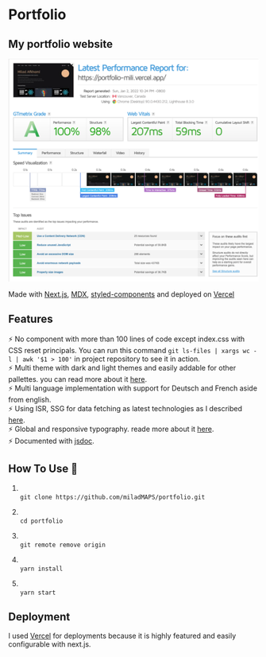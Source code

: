 # Portfolio

## My portfolio website

![gtmetrix grade for my portfolio](public/images/projects/portfolio-gtmetrix.png)

Made with [Next.js](https://nextjs.org/), [MDX](https://github.com/mdx-js/mdx), [styled-components](https://styled-components.com/) and deployed on [Vercel](https://vercel.com/)

## Features

⚡️ No component with more than 100 lines of code except index.css with CSS reset principals.
You can run this command `git ls-files | xargs wc -l | awk '$1 > 100'` in project repository to see it in action.\
⚡️ Multi theme with dark and light themes and easily addable for other pallettes. you can read more about it [here](https://portfolio-mili.vercel.app/blog/multi-theme). \
⚡️ Multi language implementation with support for Deutsch and French aside from english. \
⚡️ Using ISR, SSG for data fetching as latest technologies as I described [here](https://portfolio-mili.vercel.app/blog/data-fetching-pattern-preference). \
⚡️ Global and responsive typography. reade more about it [here](https://portfolio-mili.vercel.app/blog/typography). \
⚡️ Documented with [jsdoc](https://jsdoc.app/).

<!-- #TODO Making courses on youtube, walking through this repository -->

## How To Use 🔧

1. \
   `git clone https://github.com/miladMAPS/portfolio.git`

2. \
   `cd portfolio`

3. \
   `git remote remove origin`

4. \
   `yarn install`

5. \
   `yarn start`

## Deployment

I used [Vercel](https://vercel.com/) for deployments because it is highly featured and easily configurable with next.js.

